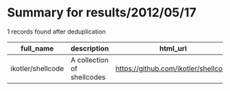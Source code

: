
# Summary for results/2012/05/17
    
1 records found after deduplication

| full_name | description | html_url | matched_list | matched_count | pushed_at | size | stargazers_count | language | forks_count |
|-------------------|----------------------------|--------------------------------------|----------------|-----------------|---------------------------|--------|--------------------|------------|---------------|
| ikotler/shellcode | A collection of shellcodes | https://github.com/ikotler/shellcode | ['shellcode'] | 1 | 2012-05-17 07:14:15+00:00 | 115 | 59 | C | 19 |
